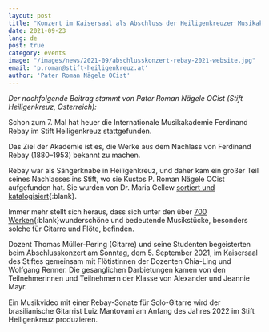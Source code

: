 ```yaml
---
layout: post
title: "Konzert im Kaisersaal als Abschluss der Heiligenkreuzer Musikakademie"
date: 2021-09-23
lang: de
post: true
category: events
image: "/images/news/2021-09/abschlusskonzert-rebay-2021-website.jpg"
email: 'p.roman@stift-heiligenkreuz.at'
author: 'Pater Roman Nägele OCist'
---
```


_Der nachfolgende Beitrag stammt von Pater Roman Nägele OCist (Stift Heiligenkreuz, Österreich):_  

Schon zum 7. Mal hat heuer die Internationale Musikakademie Ferdinand Rebay im Stift Heiligenkreuz stattgefunden.  

Das Ziel der Akademie ist es, die Werke aus dem Nachlass von Ferdinand Rebay (1880–1953) bekannt zu machen.  

Rebay war als Sängerknabe in Heiligenkreuz, und daher kam ein großer Teil seines Nachlasses ins Stift, wo sie Kustos P. Roman Nägele OCist aufgefunden hat. Sie wurden von Dr. Maria Gellew [sortiert und katalogisiert](http://www.stift-heiligenkreuz-sammlungen.at/){:blank}.  

Immer mehr stellt sich heraus, dass sich unter den über [700 Werken](https://opac.rism.info/search?View=rism&author=Rebay&siglum=A-HE){:blank}wunderschöne und bedeutende Musikstücke, besonders solche für Gitarre und Flöte, befinden.   

Dozent Thomas Müller-Pering (Gitarre) und seine Studenten begeisterten beim Abschlusskonzert am Sonntag, dem 5. September 2021, im Kaisersaal des Stiftes gemeinsam mit Flötistinnen der Dozenten Chia-Ling und Wolfgang Renner. Die gesanglichen Darbietungen kamen von den Teilnehmerinnen und Teilnehmern der Klasse von Alexander und Jeannie Mayr. 

Ein Musikvideo mit einer Rebay-Sonate für Solo-Gitarre wird der brasilianische Gitarrist Luiz Mantovani am Anfang des Jahres 2022 im Stift Heiligenkreuz produzieren.
